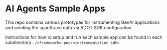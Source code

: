 # AI Agents Sample Apps
This repo contains various prototypes for instrumenting GenAI applications and sending the span/trace data via ADOT SDK configuration.

Instructions for how to setup and run each sample app can be found in each subdirectory `./<framework>-poc/<instrumentation sdk>`
